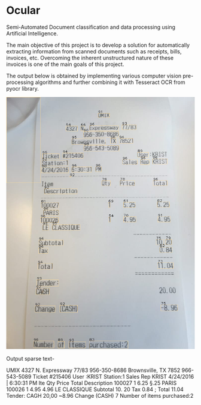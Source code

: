 # Ocular
Semi-Automated Document classification and data processing using Artificial Intelligence.

The main objective of this project is to develop a solution for automatically extracting information from scanned documents such as receipts, bills, invoices, etc. Overcoming the inherent unstructured nature of these invoices is one of the main goals of this project.

The output below is obtained by implementing various computer vision pre-processing algorithms and further combining it with Tesseract OCR from pyocr library.

![Image of prediction](resources/sample-bill.png)

Output sparse text-

UMIX
4327 N. Expressway 77/83
956-350-8686
Brownsville, TX 7852
966-543-5089
Ticket #215406 User :KRIST
Station:1 Sales Rep KRIST
4/24/2016 | 6:30:31 PM
Ite Qty Price Total
Description
100027 1 6.25 §.25
PARIS
100026 1 4.95 4.96
LE CLASSIQUE
Subtotal 10. 20
Tax 0.84
; Total 11.04
Tender:
CAGH 20,00
~8.96
Change (CASH)
7 Number of items purchased:2

